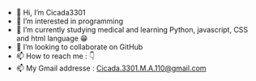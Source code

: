 - 👋 Hi, I’m Cicada3301
- 👀 I’m interested in programming 
- 🌱 I’m currently studying medical and learning Python, javascript, CSS and html language 😁
- 💞️ I’m looking to collaborate on GitHub
- 📫 How to reach me : 👇 
- 📫 My Gmail addresse : Cicada.3301.M.A.110@gmail.com

<!---
Cicada3301110/Cicada3301110 is a ✨ special ✨ repository because its `README.md` (this file) appears on your GitHub profile.
You can click the Preview link to take a look at your changes.
--->
